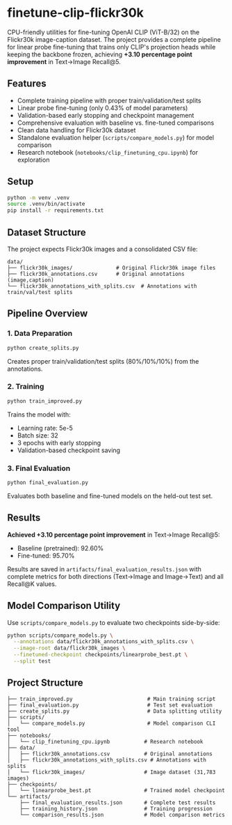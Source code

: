 # finetune-clip-flickr30k

CPU-friendly utilities for fine-tuning OpenAI CLIP (ViT-B/32) on the Flickr30k
image-caption dataset. The project provides a complete pipeline for linear probe
fine-tuning that trains only CLIP's projection heads while keeping the backbone
frozen, achieving **+3.10 percentage point improvement** in Text→Image Recall@5.

## Features
- Complete training pipeline with proper train/validation/test splits
- Linear probe fine-tuning (only 0.43% of model parameters)
- Validation-based early stopping and checkpoint management
- Comprehensive evaluation with baseline vs. fine-tuned comparisons
- Clean data handling for Flickr30k dataset
- Standalone evaluation helper (`scripts/compare_models.py`) for model comparison
- Research notebook (`notebooks/clip_finetuning_cpu.ipynb`) for exploration

## Setup
```bash
python -m venv .venv
source .venv/bin/activate
pip install -r requirements.txt
```

## Dataset Structure
The project expects Flickr30k images and a consolidated CSV file:
```
data/
├── flickr30k_images/              # Original Flickr30k image files
├── flickr30k_annotations.csv      # Original annotations (image,caption)
└── flickr30k_annotations_with_splits.csv  # Annotations with train/val/test splits
```

## Pipeline Overview

### 1. Data Preparation
```bash
python create_splits.py
```
Creates proper train/validation/test splits (80%/10%/10%) from the annotations.

### 2. Training
```bash
python train_improved.py
```
Trains the model with:
- Learning rate: 5e-5
- Batch size: 32
- 3 epochs with early stopping
- Validation-based checkpoint saving

### 3. Final Evaluation
```bash
python final_evaluation.py
```
Evaluates both baseline and fine-tuned models on the held-out test set.

## Results
**Achieved +3.10 percentage point improvement** in Text→Image Recall@5:
- Baseline (pretrained): 92.60%
- Fine-tuned: 95.70%

Results are saved in `artifacts/final_evaluation_results.json` with complete metrics for both directions (Text→Image and Image→Text) and all Recall@K values.

## Model Comparison Utility
Use `scripts/compare_models.py` to evaluate two checkpoints side-by-side:
```bash
python scripts/compare_models.py \
  --annotations data/flickr30k_annotations_with_splits.csv \
  --image-root data/flickr30k_images \
  --finetuned-checkpoint checkpoints/linearprobe_best.pt \
  --split test
```

## Project Structure
```
├── train_improved.py                        # Main training script
├── final_evaluation.py                      # Test set evaluation
├── create_splits.py                         # Data splitting utility
├── scripts/
│   └── compare_models.py                    # Model comparison CLI tool
├── notebooks/
│   └── clip_finetuning_cpu.ipynb           # Research notebook
├── data/
│   ├── flickr30k_annotations.csv           # Original annotations
│   ├── flickr30k_annotations_with_splits.csv # Annotations with splits
│   └── flickr30k_images/                   # Image dataset (31,783 images)
├── checkpoints/
│   └── linearprobe_best.pt                 # Trained model checkpoint
└── artifacts/
    ├── final_evaluation_results.json       # Complete test results
    ├── training_history.json               # Training progression
    └── comparison_results.json             # Model comparison metrics
```
